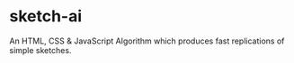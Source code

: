 # sketch-ai
An HTML, CSS &amp; JavaScript Algorithm which produces fast replications of simple sketches. 
